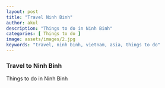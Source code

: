 ```yaml
---
layout: post
title: "Travel Ninh Binh"
author: akul
description: "Things to do in Ninh Binh"
categories: [ Things to do ]
image: assets/images/2.jpg
keywords: "travel, ninh binh, vietnam, asia, things to do"
---
```


### Travel to Ninh Binh

Things to do in Ninh Binh